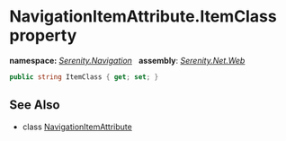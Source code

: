 # NavigationItemAttribute.ItemClass property
**namespace:** *[Serenity.Navigation](../../README.md#serenity.navigation-namespace)*   **assembly**: *[Serenity.Net.Web](../../README.md)*

```csharp
public string ItemClass { get; set; }
```

## See Also

* class [NavigationItemAttribute](../NavigationItemAttribute.md)
